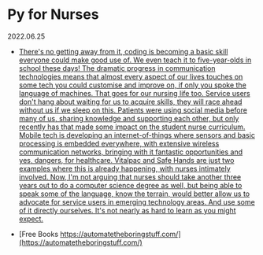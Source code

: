# Py for Nurses

2022.06.25


* [There's no getting away from it, coding is becoming a basic skill everyone could make good use of. We even teach it to five-year-olds in school these days! The dramatic progress in communication technologies means that almost every aspect of our lives touches on some tech you could customise and improve on, if only you spoke the language of machines. That goes for our nursing life too.
Service users don't hang about waiting for us to acquire skills, they will race ahead without us if we sleep on this. Patients were using social media before many of us, sharing knowledge and supporting each other, but only recently has that made some impact on the student nurse curriculum. Mobile tech is developing an internet-of-things where sensors and basic processing is embedded everywhere, with extensive wireless communication networks, bringing with it fantastic opportunities and yes, dangers, for healthcare. Vitalpac and Safe Hands are just two examples where this is already happening, with nurses intimately involved. Now, I'm not arguing that nurses should take another three years out to do a computer science degree as well, but being able to speak some of the language, know the terrain, would better allow us to advocate for service users in emerging technology areas. And use some of it directly ourselves.
It's not nearly as hard to learn as you might expect.](https://www.nurseadvance.com/articles/python-makes-coding-useful-and-fun-nurses-making-nurseadvance-part-2/)


* [Free Books https://automatetheboringstuff.com/](https://automatetheboringstuff.com/)

